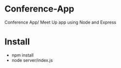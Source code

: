 # Conference-App
Conference App/ Meet Up app using Node  and Express

# Install 
* npm install
* node server/index.js
